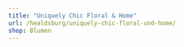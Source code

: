 ```yaml
---
title: "Uniquely Chic Floral & Home"
url: /healdsburg/uniquely-chic-floral-und-home/
shop: Blumen
---
```

